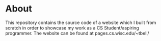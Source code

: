 # About
This repository contains the source code of a website which I built from scratch in order to showcase my work as a CS Student/aspiring programmer. The website can be found at pages.cs.wisc.edu/~tbell/

